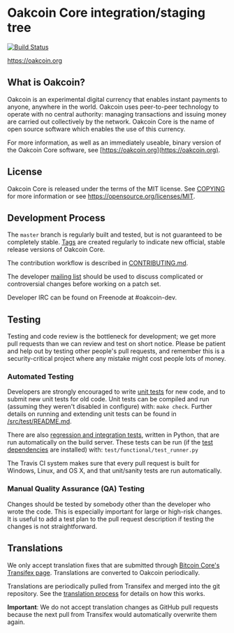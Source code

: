 Oakcoin Core integration/staging tree
=====================================

[![Build Status](https://travis-ci.org/oakcoin-project/oakcoin.svg?branch=master)](https://travis-ci.org/oakcoin-project/oakcoin)

https://oakcoin.org

What is Oakcoin?
----------------

Oakcoin is an experimental digital currency that enables instant payments to
anyone, anywhere in the world. Oakcoin uses peer-to-peer technology to operate
with no central authority: managing transactions and issuing money are carried
out collectively by the network. Oakcoin Core is the name of open source
software which enables the use of this currency.

For more information, as well as an immediately useable, binary version of
the Oakcoin Core software, see [https://oakcoin.org](https://oakcoin.org).

License
-------

Oakcoin Core is released under the terms of the MIT license. See [COPYING](COPYING) for more
information or see https://opensource.org/licenses/MIT.

Development Process
-------------------

The `master` branch is regularly built and tested, but is not guaranteed to be
completely stable. [Tags](https://github.com/oakcoin-project/oakcoin/tags) are created
regularly to indicate new official, stable release versions of Oakcoin Core.

The contribution workflow is described in [CONTRIBUTING.md](CONTRIBUTING.md).

The developer [mailing list](https://groups.google.com/forum/#!forum/oakcoin-dev)
should be used to discuss complicated or controversial changes before working
on a patch set.

Developer IRC can be found on Freenode at #oakcoin-dev.

Testing
-------

Testing and code review is the bottleneck for development; we get more pull
requests than we can review and test on short notice. Please be patient and help out by testing
other people's pull requests, and remember this is a security-critical project where any mistake might cost people
lots of money.

### Automated Testing

Developers are strongly encouraged to write [unit tests](src/test/README.md) for new code, and to
submit new unit tests for old code. Unit tests can be compiled and run
(assuming they weren't disabled in configure) with: `make check`. Further details on running
and extending unit tests can be found in [/src/test/README.md](/src/test/README.md).

There are also [regression and integration tests](/test), written
in Python, that are run automatically on the build server.
These tests can be run (if the [test dependencies](/test) are installed) with: `test/functional/test_runner.py`

The Travis CI system makes sure that every pull request is built for Windows, Linux, and OS X, and that unit/sanity tests are run automatically.

### Manual Quality Assurance (QA) Testing

Changes should be tested by somebody other than the developer who wrote the
code. This is especially important for large or high-risk changes. It is useful
to add a test plan to the pull request description if testing the changes is
not straightforward.

Translations
------------

We only accept translation fixes that are submitted through [Bitcoin Core's Transifex page](https://www.transifex.com/projects/p/bitcoin/).
Translations are converted to Oakcoin periodically.

Translations are periodically pulled from Transifex and merged into the git repository. See the
[translation process](doc/translation_process.md) for details on how this works.

**Important**: We do not accept translation changes as GitHub pull requests because the next
pull from Transifex would automatically overwrite them again.
